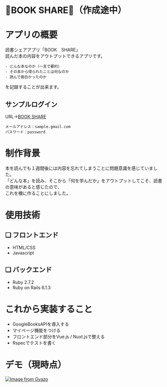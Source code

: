 # 📖BOOK SHARE📖（作成途中）

# アプリの概要
読書シェアアプリ「BOOK　SHARE」
<br>
 読んだ本の内容をアウトプットできるアプリです。
<br>

```
- どんな本なのか（一言で要約）
- その本から得られたことは何なのか
- 読んで面白かったのか
```
を記録することが出来ます。

## サンプルログイン
URL→[BOOK SHARE](https://bookshareing.herokuapp.com/)
```
メールアドレス：sample.gmail.com
パスワード：password
```

# 制作背景
本を読んでも１週間後には内容を忘れてしまうことに問題意識を感じていました。
<br>
「どんな本」を読み、そこから「何を学んだか」をアウトプットしてこそ、読書の意味があると感じたので、
<br>
これを機に作ることにしました。



# 使用技術
## ❏ フロントエンド
- HTML/CSS
- Javascript
## ❏ バックエンド
- Ruby 2.7.2
- Ruby on Rails 6.1.3

# これから実装すること
- GoogleBooksAPIを導入する
- マイページ機能をつける
- フロントエンド部分をVue.js / Nuxt.jsで整える
- Rspecでテストを書く


# デモ（現時点）
[![Image from Gyazo](https://i.gyazo.com/487914f6b09e35a660256af2b5223fc6.gif)](https://gyazo.com/487914f6b09e35a660256af2b5223fc6)

